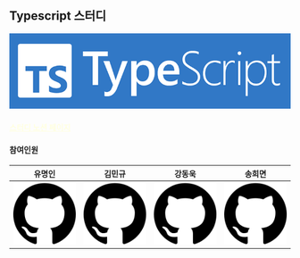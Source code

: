 ## Typescript 스터디

[![typescript 로고](./images/typescriptLogo.png)](https://github.com/myeongin0926)

<h4><a style='color:lightyellow' href='https://polarized-income-39d.notion.site/94033567d184490a8e3bf4cebfa7f425?pvs=4'>스터디 노션 페이지</a></h4>

#### 참여인원

|                                유명인                                 |                              김민규                              |                                  강동욱                                  |                                  송희면                                 |
| :-------------------------------------------------------------------: | :--------------------------------------------------------------: | :-------------------------------------------------------------------: | :-------------------------------------------------------------------: |
| [![github](./images/githubLogo.png)](https://github.com/myeongin0926) | [![github](./images/githubLogo.png)](https://github.com/cobocho) | [![github](./images/githubLogo.png)](https://github.com/woogie0303https://github.com/woogie0303) | [![github](./images/githubLogo.png)](https://github.com/kiki9323) |
